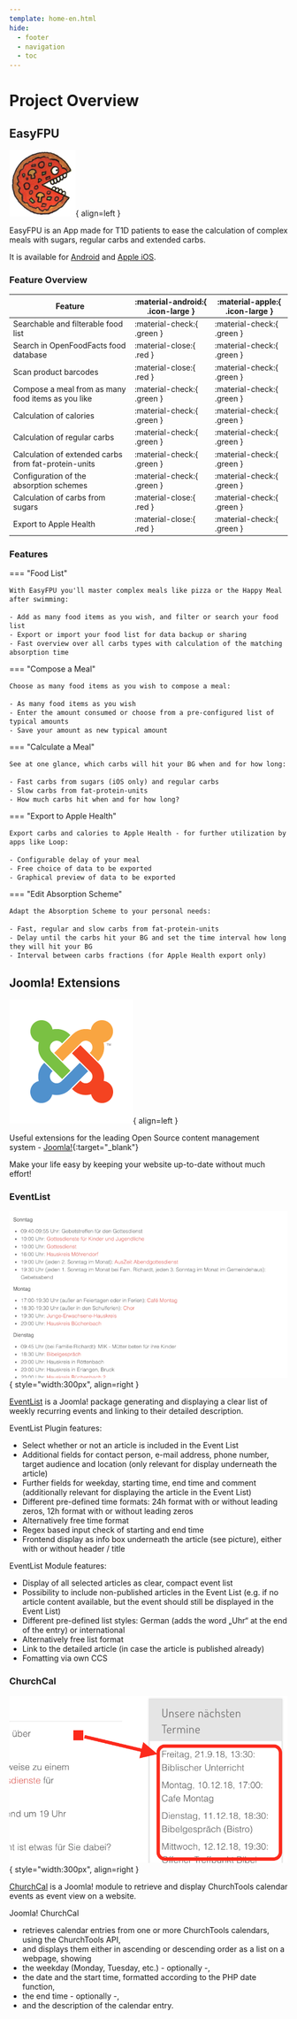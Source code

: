 ```yaml
---
template: home-en.html
hide:
  - footer
  - navigation
  - toc
---
```

# Project Overview

## EasyFPU

![EasyFPU App Icon](assets/images/pizza_small.png){ align=left }

EasyFPU is an App made for T1D patients to ease the calculation of complex meals with sugars, regular carbs and extended carbs.

It is available for [Android](https://ulricusr.github.io/Android-EasyFPU) and [Apple iOS](https://ulricusr.github.io/iOS-EasyFPU).

### Feature Overview

| Feature                                              | :material-android:{ .icon-large } | :material-apple:{ .icon-large }   |
| ---------------------------------------------------- | --------------------------------- | --------------------------------- |  
| Searchable and filterable food list                  | :material-check:{ .green }        | :material-check:{ .green }        |
| Search in OpenFoodFacts food database                | :material-close:{ .red }          | :material-check:{ .green }        |
| Scan product barcodes                                | :material-close:{ .red }          | :material-check:{ .green }        |
| Compose a meal from as many food items as you like   | :material-check:{ .green }        | :material-check:{ .green }        |
| Calculation of calories                              | :material-check:{ .green }        | :material-check:{ .green }        |
| Calculation of regular carbs                         | :material-check:{ .green }        | :material-check:{ .green }        |
| Calculation of extended carbs from fat-protein-units | :material-check:{ .green }        | :material-check:{ .green }        |
| Configuration of the absorption schemes              | :material-check:{ .green }        | :material-check:{ .green }        |
| Calculation of carbs from sugars                     | :material-close:{ .red }          | :material-check:{ .green }        |
| Export to Apple Health                               | :material-close:{ .red }          | :material-check:{ .green }        |

### Features

=== "Food List"

    With EasyFPU you'll master complex meals like pizza or the Happy Meal after swimming:

    - Add as many food items as you wish, and filter or search your food list
    - Export or import your food list for data backup or sharing
    - Fast overview over all carbs types with calculation of the matching absorption time

=== "Compose a Meal"

    Choose as many food items as you wish to compose a meal:

    - As many food items as you wish
    - Enter the amount consumed or choose from a pre-configured list of typical amounts
    - Save your amount as new typical amount

=== "Calculate a Meal"

    See at one glance, which carbs will hit your BG when and for how long:

    - Fast carbs from sugars (iOS only) and regular carbs
    - Slow carbs from fat-protein-units
    - How much carbs hit when and for how long?

=== "Export to Apple Health"

    Export carbs and calories to Apple Health - for further utilization by apps like Loop:

    - Configurable delay of your meal
    - Free choice of data to be exported
    - Graphical preview of data to be exported

=== "Edit Absorption Scheme"

    Adapt the Absorption Scheme to your personal needs:

    - Fast, regular and slow carbs from fat-protein-units
    - Delay until the carbs hit your BG and set the time interval how long they will hit your BG
    - Interval between carbs fractions (for Apple Health export only)

## Joomla! Extensions

![Joomla! Logo](assets/images/Joomla-flat-logo-en.png){ align=left }

Useful extensions for the leading Open Source content management system - [Joomla!](https://www.joomla.org){:target="_blank"}

Make your life easy by keeping your website up-to-date without much effort!

### EventList

![EventList screenshot](assets/images/Portfolio_EventList.png){ style="width:300px", align=right }

[EventList](https://ulricusr.github.io/joomla4-eventlist) is a Joomla! package generating and displaying a clear list of weekly recurring events and linking to their detailed description.

EventList Plugin features:

- Select whether or not an article is included in the Event List
- Additional fields for contact person, e-mail address, phone number, target audience and location (only relevant for display underneath the article)
- Further fields for weekday, starting time, end time and comment (additionally relevant for displaying the article in the Event List)
- Different pre-defined time formats: 24h format with or without leading zeros, 12h format with or without leading zeros
- Alternatively free time format
- Regex based input check of starting and end time
- Frontend display as info box underneath the article (see picture), either with or without header / title

EventList Module features:

- Display of all selected articles as clear, compact event list
- Possibility to include non-published articles in the Event List (e.g. if no article content available, but the event should still be displayed in the Event List)
- Different pre-defined list styles: German (adds the word „Uhr“ at the end of the entry) or international
- Alternatively free list format
- Link to the detailed article (in case the article is published already)
- Fomatting via own CCS

### ChurchCal

![ChruchCal screenshot](assets/images/Portfolio_ChurchCal.png){ style="width:300px", align=right }

[ChurchCal](https://ulricusr.github.io/joomla-churchcal) is a Joomla! module to retrieve and display ChurchTools calendar events as event view on a website.

Joomla! ChurchCal

- retrieves calendar entries from one or more ChurchTools calendars, using the ChurchTools API,
- and displays them either in ascending or descending order as a list on a webpage, showing
- the weekday (Monday, Tuesday, etc.) - optionally -,
- the date and the start time, formatted according to the PHP date function,
- the end time - optionally -,
- and the description of the calendar entry.
